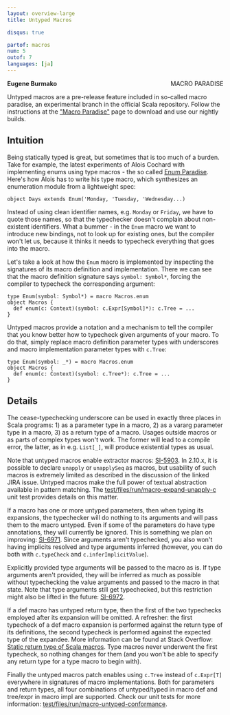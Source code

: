 ```yaml
---
layout: overview-large
title: Untyped Macros

disqus: true

partof: macros
num: 5
outof: 7
languages: [ja]
---
```

<a href="/overviews/macros/paradise.html"><span class="label important" style="float: right;">MACRO PARADISE</span></a>

**Eugene Burmako**

Untyped macros are a pre-release feature included in so-called macro paradise, an experimental branch in the official Scala repository. Follow the instructions at the ["Macro Paradise"](/overviews/macros/paradise.html) page to download and use our nightly builds.

## Intuition

Being statically typed is great, but sometimes that is too much of a burden. Take for example, the latest experiments of Alois Cochard with
implementing enums using type macros - the so called [Enum Paradise](https://github.com/aloiscochard/enum-paradise). Here's how Alois has
to write his type macro, which synthesizes an enumeration module from a lightweight spec:

    object Days extends Enum('Monday, 'Tuesday, 'Wednesday...)

Instead of using clean identifier names, e.g. `Monday` or `Friday`, we have to quote those names, so that the typechecker doesn't complain
about non-existent identifiers. What a bummer - in the `Enum` macro we want to introduce new bindings, not to look up for existing ones,
but the compiler won't let us, because it thinks it needs to typecheck everything that goes into the macro.

Let's take a look at how the `Enum` macro is implemented by inspecting the signatures of its macro definition and implementation. There we can
see that the macro definition signature says `symbol: Symbol*`, forcing the compiler to typecheck the corresponding argument:

    type Enum(symbol: Symbol*) = macro Macros.enum
    object Macros {
      def enum(c: Context)(symbol: c.Expr[Symbol]*): c.Tree = ...
    }

Untyped macros provide a notation and a mechanism to tell the compiler that you know better how to typecheck given arguments of your macro.
To do that, simply replace macro definition parameter types with underscores and macro implementation parameter types with `c.Tree`:

    type Enum(symbol: _*) = macro Macros.enum
    object Macros {
      def enum(c: Context)(symbol: c.Tree*): c.Tree = ...
    }

## Details

The cease-typechecking underscore can be used in exactly three places in Scala programs: 1) as a parameter type in a macro,
2) as a vararg parameter type in a macro, 3) as a return type of a macro. Usages outside macros or as parts of complex types won't work.
The former will lead to a compile error, the latter, as in e.g. `List[_]`, will produce existential types as usual.

Note that untyped macros enable extractor macros: [SI-5903](https://issues.scala-lang.org/browse/SI-5903). In 2.10.x, it is possible
to declare `unapply` or `unapplySeq` as macros, but usability of such macros is extremely limited as described in the discussion
of the linked JIRA issue. Untyped macros make the full power of textual abstraction available in pattern matching. The
[test/files/run/macro-expand-unapply-c](https://github.com/scalamacros/kepler/tree/paradise/macros/test/files/run/macro-expand-unapply-c)
unit test provides details on this matter.

If a macro has one or more untyped parameters, then when typing its expansions, the typechecker will do nothing to its arguments
and will pass them to the macro untyped. Even if some of the parameters do have type annotations, they will currently be ignored. This
is something we plan on improving: [SI-6971](https://issues.scala-lang.org/browse/SI-6971). Since arguments aren't typechecked, you
also won't having implicits resolved and type arguments inferred (however, you can do both with `c.typeCheck` and `c.inferImplicitValue`).

Explicitly provided type arguments will be passed to the macro as is. If type arguments aren't provided, they will be inferred as much as
possible without typechecking the value arguments and passed to the macro in that state. Note that type arguments still get typechecked, but
this restriction might also be lifted in the future: [SI-6972](https://issues.scala-lang.org/browse/SI-6972).

If a def macro has untyped return type, then the first of the two typechecks employed after its expansion will be omitted. A refresher:
the first typecheck of a def macro expansion is performed against the return type of its definitions, the second typecheck is performed
against the expected type of the expandee. More information can be found at Stack Overflow: [Static return type of Scala macros](http://stackoverflow.com/questions/13669974/static-return-type-of-scala-macros). Type macros never underwent the first typecheck, so
nothing changes for them (and you won't be able to specify any return type for a type macro to begin with).

Finally the untyped macros patch enables using `c.Tree` instead of `c.Expr[T]` everywhere in signatures of macro implementations.
Both for parameters and return types, all four combinations of untyped/typed in macro def and tree/expr in macro impl are supported.
Check our unit tests for more information: [test/files/run/macro-untyped-conformance](https://github.com/scalamacros/kepler/blob/b55bda4860a205c88e9ae27015cf2d6563cc241d/test/files/run/macro-untyped-conformance/Impls_Macros_1.scala).
